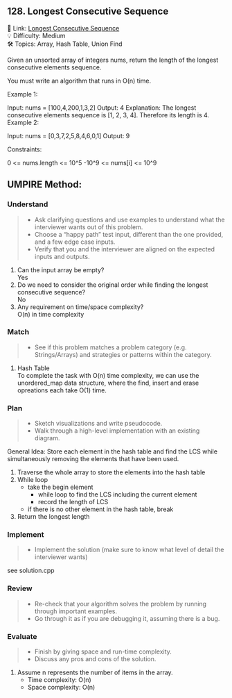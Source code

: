 ## 128. Longest Consecutive Sequence
🔗 Link: [Longest Consecutive Sequence](https://leetcode.com/problems/longest-consecutive-sequence/description/)  
💡 Difficulty: Medium  
🛠️ Topics: Array, Hash Table, Union Find 

Given an unsorted array of integers nums, return the length of the longest consecutive elements sequence.

You must write an algorithm that runs in O(n) time.

 

Example 1:

Input: nums = [100,4,200,1,3,2]
Output: 4
Explanation: The longest consecutive elements sequence is [1, 2, 3, 4]. Therefore its length is 4.
Example 2:

Input: nums = [0,3,7,2,5,8,4,6,0,1]
Output: 9
 

Constraints:

0 <= nums.length <= 10^5
-10^9 <= nums[i] <= 10^9
## UMPIRE Method:

### Understand
> - Ask clarifying questions and use examples to understand what the interviewer wants out of this problem.
> - Choose a “happy path” test input, different than the one provided, and a few edge case inputs.
> - Verify that you and the interviewer are aligned on the expected inputs and outputs.
1. Can the input array be empty?  
   Yes
3. Do we need to consider the original order while finding the longest consecutive sequence?  
   No
4. Any requirement on time/space complexity?  
   O(n) in time complexity
### Match
> - See if this problem matches a problem category (e.g. Strings/Arrays) and strategies or patterns within the category.
1. Hash Table  
   To complete the task with O(n) time complexity, we can use the unordered_map data structure, where the find, insert and erase opreations each take O(1) time.
### Plan
> - Sketch visualizations and write pseudocode.
> - Walk through a high-level implementation with an existing diagram.

General Idea: Store each element in the hash table and find the LCS while simultaneously removing the elements that have been used.  
1. Traverse the whole array to store the elements into the hash table
2. While loop
   - take the begin element
     - while loop to find the LCS including the current element
     - record the length of LCS
   - if there is no other element in the hash table, break
3. Return the longest length 
### Implement
> - Implement the solution (make sure to know what level of detail the interviewer wants)  

see solution.cpp
### Review
> - Re-check that your algorithm solves the problem by running through important examples.
> - Go through it as if you are debugging it, assuming there is a bug.
### Evaluate
> - Finish by giving space and run-time complexity.
> - Discuss any pros and cons of the solution.
1. Assume n represents the number of items in the array.
   - Time complexity: O(n)
   - Space complexity: O(n)

